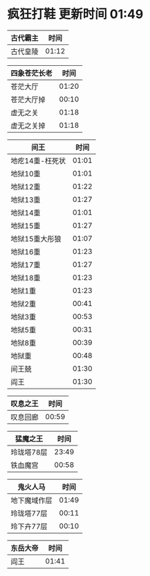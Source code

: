 # 疯狂打鞋 更新时间 01:49

| 古代霸主   | 时间    |
|--------|-------|
| 古代皇陵 | 01:12 |

| 四象苍茫长老   | 时间    |
|--------|-------|
| 苍茫大厅 | 01:20 |
| 苍茫大厅掉 | 00:10 |
| 虚无之关 | 01:18 |
| 虚无之关掉 | 01:18 |

| 间王   | 时间    |
|--------|-------|
| 地疙14重-枉死状 | 01:01 |
| 地狱10重 | 01:01 |
| 地狱12重 | 01:22 |
| 地狱13重 | 01:27 |
| 地狱14重 | 01:01 |
| 地狱15重 | 01:27 |
| 地狱15重大彤狼 | 01:07 |
| 地狱16重 | 01:23 |
| 地狱17重 | 01:27 |
| 地狱18重 | 01:23 |
| 地狱1重 | 01:23 |
| 地狱2重 | 00:41 |
| 地狱3重 | 00:53 |
| 地狱5重 | 00:31 |
| 地狱8重 | 00:39 |
| 地狱重 | 00:48 |
| 间王兢 | 01:30 |
| 阎王 | 01:30 |

| 叹息之王   | 时间    |
|--------|-------|
| 叹息回廊 | 00:59 |

| 猛魔之王   | 时间    |
|--------|-------|
| 玲珑塔78层 | 23:49 |
| 铁血魔宫 | 00:58 |

| 鬼火人马   | 时间    |
|--------|-------|
| 地下魔域作层 | 01:49 |
| 玲珑塔77层 | 00:11 |
| 玲下卉77层 | 00:10 |

| 东岳大帝   | 时间    |
|--------|-------|
| 阎王 | 01:41 |